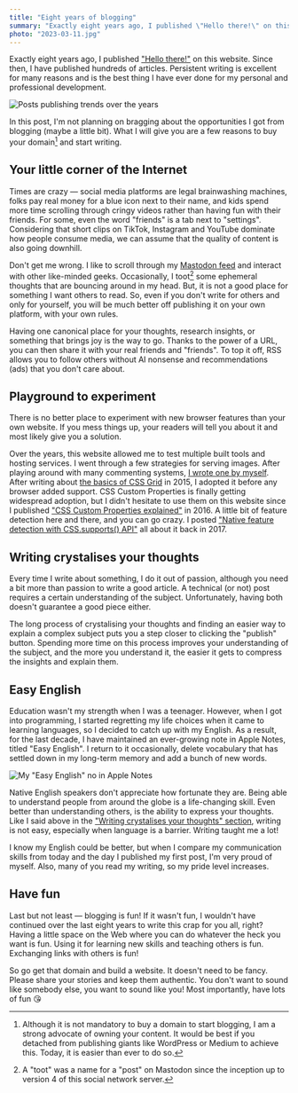 ```yaml
---
title: "Eight years of blogging"
summary: "Exactly eight years ago, I published \"Hello there!\" on this website. Since then, I have published hundreds of articles. Persistent writing is excellent for many reasons and is the best thing I have ever done for my personal and professional development."
photo: "2023-03-11.jpg"
---
```


Exactly eight years ago, I published ["Hello there!"](/hello-there/) on this website. Since then, I have published hundreds of articles. Persistent writing is excellent for many reasons and is the best thing I have ever done for my personal and professional development.

![Posts publishing trends over the years](/photos/2023-03-11-1.jpg)

In this post, I'm not planning on bragging about the opportunities I got from blogging (maybe a little bit). What I will give you are a few reasons to buy your domain[^1] and start writing.

[^1]: Although it is not mandatory to buy a domain to start blogging, I am a strong advocate of owning your content. It would be best if you detached from publishing giants like WordPress or Medium to achieve this. Today, it is easier than ever to do so.

## Your little corner of the Internet

Times are crazy — social media platforms are legal brainwashing machines, folks pay real money for a blue icon next to their name, and kids spend more time scrolling through cringy videos rather than having fun with their friends. For some, even the word "friends" is a tab next to "settings". Considering that short clips on TikTok, Instagram and YouTube dominate how people consume media, we can assume that the quality of content is also going downhill.

Don't get me wrong. I like to scroll through my [Mastodon feed](https://mastodon.social/@pawelgrzybek) and interact with other like-minded geeks. Occasionally, I toot[^2] some ephemeral thoughts that are bouncing around in my head. But, it is not a good place for something I want others to read. So, even if you don't write for others and only for yourself, you will be much better off publishing it on your own platform, with your own rules.

[^2]: A "toot" was a name for a "post" on Mastodon since the inception up to version 4 of this social network server.

Having one canonical place for your thoughts, research insights, or something that brings joy is the way to go. Thanks to the power of a URL, you can then share it with your real friends and "friends". To top it off, RSS allows you to follow others without AI nonsense and recommendations (ads) that you don't care about.

## Playground to experiment

There is no better place to experiment with new browser features than your own website. If you mess things up, your readers will tell you about it and most likely give you a solution.

Over the years, this website allowed me to test multiple built tools and hosting services. I went through a few strategies for serving images. After playing around with many commenting systems, [I wrote one by myself](/i-built-a-thing-jamstack-commenting-system-using-aws-cdk-api-gateway-lambda-and-dynamodb/). After writing about [the basics of CSS Grid](/lets-get-into-the-basics-of-css-grid-layout-model/) in 2015, I adopted it before any browser added support. CSS Custom Properties is finally getting widespread adoption, but I didn't hesitate to use them on this website since I published ["CSS Custom Properties explained"](/css-custom-properties-explained/) in 2016. A little bit of feature detection here and there, and you can go crazy. I posted ["Native feature detection with CSS.supports() API"](/native-feature-detection-with-csssupports-api/) all about it back in 2017.

## Writing crystalises your thoughts

Every time I write about something, I do it out of passion, although you need a bit more than passion to write a good article. A technical (or not) post requires a certain understanding of the subject. Unfortunately, having both doesn't guarantee a good piece either.

The long process of crystalising your thoughts and finding an easier way to explain a complex subject puts you a step closer to clicking the "publish" button. Spending more time on this process improves your understanding of the subject, and the more you understand it, the easier it gets to compress the insights and explain them.

## Easy English

Education wasn't my strength when I was a teenager. However, when I got into programming, I started regretting my life choices when it came to learning languages, so I decided to catch up with my English. As a result, for the last decade, I have maintained an ever-growing note in Apple Notes, titled "Easy English". I return to it occasionally, delete vocabulary that has settled down in my long-term memory and add a bunch of new words.

![My "Easy English" no in Apple Notes](/photos/2023-03-11-2.jpg)

Native English speakers don't appreciate how fortunate they are. Being able to understand people from around the globe is a life-changing skill. Even better than understanding others, is the ability to express your thoughts. Like I said above in the ["Writing crystalises your thoughts" section](#writing-crystalises-your-thoughts), writing is not easy, especially when language is a barrier. Writing taught me a lot!

I know my English could be better, but when I compare my communication skills from today and the day I published my first post, I'm very proud of myself. Also, many of you read my writing, so my pride level increases.

## Have fun

Last but not least — blogging is fun! If it wasn't fun, I wouldn't have continued over the last eight years to write this crap for you all, right? Having a little space on the Web where you can do whatever the heck you want is fun. Using it for learning new skills and teaching others is fun. Exchanging links with others is fun!

So go get that domain and build a website. It doesn't need to be fancy. Please share your stories and keep them authentic. You don't want to sound like somebody else, you want to sound like you! Most importantly, have lots of fun 😘
